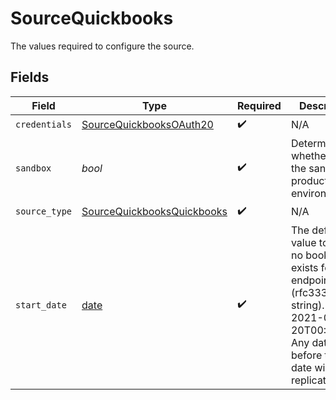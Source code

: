 # SourceQuickbooks

The values required to configure the source.


## Fields

| Field                                                                                                                                                              | Type                                                                                                                                                               | Required                                                                                                                                                           | Description                                                                                                                                                        | Example                                                                                                                                                            |
| ------------------------------------------------------------------------------------------------------------------------------------------------------------------ | ------------------------------------------------------------------------------------------------------------------------------------------------------------------ | ------------------------------------------------------------------------------------------------------------------------------------------------------------------ | ------------------------------------------------------------------------------------------------------------------------------------------------------------------ | ------------------------------------------------------------------------------------------------------------------------------------------------------------------ |
| `credentials`                                                                                                                                                      | [SourceQuickbooksOAuth20](../../models/shared/sourcequickbooksoauth20.md)                                                                                          | :heavy_check_mark:                                                                                                                                                 | N/A                                                                                                                                                                |                                                                                                                                                                    |
| `sandbox`                                                                                                                                                          | *bool*                                                                                                                                                             | :heavy_check_mark:                                                                                                                                                 | Determines whether to use the sandbox or production environment.                                                                                                   |                                                                                                                                                                    |
| `source_type`                                                                                                                                                      | [SourceQuickbooksQuickbooks](../../models/shared/sourcequickbooksquickbooks.md)                                                                                    | :heavy_check_mark:                                                                                                                                                 | N/A                                                                                                                                                                |                                                                                                                                                                    |
| `start_date`                                                                                                                                                       | [date](https://docs.python.org/3/library/datetime.html#date-objects)                                                                                               | :heavy_check_mark:                                                                                                                                                 | The default value to use if no bookmark exists for an endpoint (rfc3339 date string). E.g, 2021-03-20T00:00:00Z. Any data before this date will not be replicated. | 2021-03-20T00:00:00Z                                                                                                                                               |